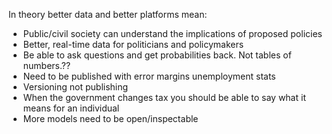 <!-- TITLE: Analytics  and policy -->

In theory better data and better platforms mean:

* Public/civil society can understand the implications of proposed policies
* Better, real-time data for politicians and policymakers
* Be able to ask questions and get probabilities back. Not tables of numbers.??
* Need to be published with error margins unemployment stats
* Versioning not publishing
* When the government changes tax you should be able to say what it means for an individual
* More models need to be open/inspectable 